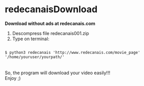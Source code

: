 # redecanaisDownload
<b>Download without ads at redecanais.com</b>
1. Descompress file redecanais001.zip
2. Type on terminal:
<code>
$ python3 redecanais 'http://www.redecanais.com/movie_page' '/home/youruser/yourpath/'
</code>
<br />
<br />
So, the program will download your video easily!!!
<br />
Enjoy ;)
